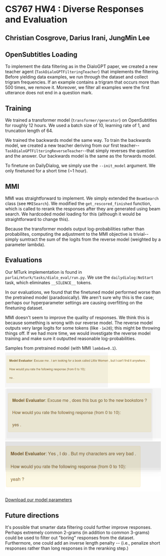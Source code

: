# CS767 HW4 : Diverse Responses and Evaluation
## Christian Cosgrove, Darius Irani, JungMin Lee

## OpenSubtitles Loading

To implement the data filtering as in the DialoGPT paper, we created a new teacher agent (`TaskDialoGPTFilteringTeacher`) that implements the filtering. Before yielding data examples, we run through the dataset and collect trigram frequencies. If an example contains a trigram that occurs more than 500 times, we remove it. Moreover, we filter all examples were the first utterance does not end in a question mark.

## Training

We trained a transformer model (`transformer/generator`) on OpenSubtitles for roughly 12 hours. We used a batch size of 10, learning rate of 1, and truncation length of 64. 

We trained the backwards model the same way. To train the backwards model, we created a new teacher deriving from our first teacher--`TaskDialoGPTFilteringReverseTeacher`--that simply reverses the question and the answer. Our backwards model is the same as the forwards model.

To finetune on DailyDialog, we simply use the `--init_model` argument. We only finetuned for a short time (~1 hour).

## MMI

MMI was straightforward to implement. We simply extended the `BeamSearch` class (see `MMISearch`). We modified the `get_rescored_finished` function, which is called to rerank the responses after they are generated using beam search. We hardcoded model loading for this (although it would be straightforward to change this).

Because the transformer models output log-probabilities rather than probabilites, computing the adjustment to the MMI objective is trivial--simply sumtract the sum of the logits from the reverse model (weighted by a parameter lambda).

## Evaluations

Our MTurk implementation is found in `parlai/mturk/tasks/dialo_eval/run.py`. We use the `dailydialog:NoStart` task, which eliminates `__SILENCE__` tokens.

In our evaluations, we found that the finetuned model performed worse than the pretrained model (paradoxically). We aren't sure why this is the case; perhaps our hyperparameter settings are causing overfitting on the finetuning dataset.

MMI doesn't seem to improve the quality of responses. We think this is because something is wrong with our reverse model. The reverse model outputs very large logits for some tokens (like `-1e20`); this might be throwing things off. If we had more time, we would investigate the reverse model training and make sure it outputted reasonable log-probabilities.

Samples from pretrained model (with MMI `lambda=0.1`).
![img](https://raw.githubusercontent.com/christiancosgrove/cs767hw4/master/samp1.png)
![img](https://raw.githubusercontent.com/christiancosgrove/cs767hw4/master/samp2.png)
![img](https://raw.githubusercontent.com/christiancosgrove/cs767hw4/master/samp3.png)

[Download our model parameters](https://drive.google.com/file/d/1MOxnaDrXdTtk4fJ0liLcKz-WOoI4hkkh/view)

## Future directions
It's possible that smarter data filtering could further improve responses. Perhaps extremely common 2-grams (in addition to common 3-grams) could be used to filter out "boring" responses from the dataset. Furthermore, one could add an inverse length penalty -- (i.e., penalize short responses rather than long responses in the reranking step.)
